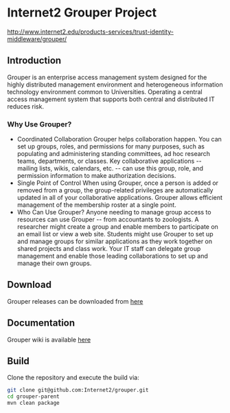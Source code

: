 Internet2 Grouper Project
=========================

http://www.internet2.edu/products-services/trust-identity-middleware/grouper/

## Introduction

Grouper is an enterprise access management system designed for the highly distributed management environment and heterogeneous information technology environment common to Universities. Operating a central access management system that supports both central and distributed IT reduces risk.

### Why Use Grouper?
- Coordinated Collaboration Grouper helps collaboration happen. You can set up groups, roles, and permissions for many purposes, such as populating and administering standing committees, ad hoc research teams, departments, or classes. Key collaborative applications -- mailing lists, wikis, calendars, etc. -- can use this group, role, and permission information to make authorization decisions.
- Single Point of Control When using Grouper, once a person is added or removed from a group, the group-related privileges are automatically updated in all of your collaborative applications. Grouper allows efficient management of the membership roster at a single point.
- Who Can Use Grouper? Anyone needing to manage group access to resources can use Grouper -- from accountants to zoologists. A researcher might create a group and enable members to participate on an email list or view a web site. Students might use Grouper to set up and manage groups for similar applications as they work together on shared projects and class work. Your IT staff can delegate group management and enable those leading collaborations to set up and manage their own groups.

## Download

Grouper releases can be downloaded from [here](https://spaces.internet2.edu/display/Grouper/Grouper+Downloads)

## Documentation

Grouper wiki is available [here](https://spaces.internet2.edu/display/Grouper/Grouper+Wiki+Home)

## Build 

Clone the repository and execute the build via:

```bash
git clone git@github.com:Internet2/grouper.git
cd grouper-parent
mvn clean package
```

